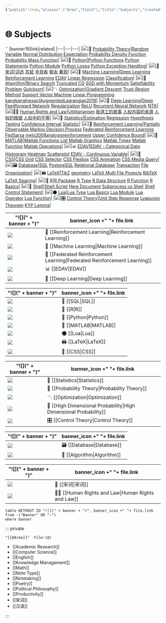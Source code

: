 ```yaml
---
{"publish":true,"aliases":["Area","Field"],"title":"Subjects","created":"2021-08-17T21:58:15","modified":"2023-08-15T14:57:02","cssclasses":["cards","cards-cover","cards-2-1","cards-cols-3","note-gallery"],"type":"index","dg-publish":true,"sup":["[[@]]"],"state":"done"}
---
```



# 🌐 Subjects
``
|banner19|link|related|
|---|---|---|
|![](https://www.artmajeur.com/medias/hero_new/o/l/olimpia-gaia-martinelli/blog/apstrakcija-jpg.jpg)|🎲 [Probability Theory](Probability%20Theory.md)|[Random Variable](Random%20Variable.md) [Normal Distribution](Normal%20Distribution.md) [Expectation](Expectation.md) [Probability Density Function](Probability%20Density%20Function.md) [Probability Mass Function](Probability%20Mass%20Function.md)|
|![](https://raw.githubusercontent.com/zcysxy/Figurebed/master/img/1059-333-After-Marc-Chagall-La-flute-enchan.jpeg)|🐍 [Python](Python.md)|[Python Functions](Python%20Functions.md) [Python Statements](Python%20Statements.md) [Python Module](Python%20Module.md) [Python Loops](Python%20Loops.md) [Python Exception Handling](Python%20Exception%20Handling.md)|
|![](https://raw.githubusercontent.com/zcysxy/Figurebed/master/img/%E5%8D%83%E9%87%8C%E6%B1%9F%E5%B1%B1%E5%9B%BE.jpeg)|🏮 [宋词](宋词.md)|[词选](词选.md) [苏轼](苏轼.md) [辛弃疾](辛弃疾.md) [柳永](柳永.md) [秦观](秦观.md)|
|![](https://www.guggenheim.org/wp-content/uploads/1923/01/37.262_ph_web-1.jpg)|🤖 [Machine Learning](Machine%20Learning.md)|[Deep Learning](Deep%20Learning.md) [Reinforcement Learning](Reinforcement%20Learning.md) [EDAV](EDAV.md) [Linear Regression](Linear%20Regression.md) [Classification](Classification.md)|
|![](https://sfmoma-media-dev.s3.us-west-1.amazonaws.com/www-media/2022/05/21014105/FC.671_01_H02-Artsy-JPEG_4000-pixels-long.jpg)|🧮 [Algorithm](Algorithm.md)|[Binary Search](Binary%20Search.md) [Truncated CG](Truncated%20CG.md) [SGD with Momentum](SGD%20with%20Momentum.md) [Satisfiability Problem](Satisfiability%20Problem.md) [Quicksort](Quicksort.md)|
|![](https://raw.githubusercontent.com/zcysxy/Figurebed/master/img/2012_NYR_02595_0176_000\(rene_magritte_les_belles_realites074340\).jpeg)|〽️ [Optimization](Optimization.md)|[Gradient Descent](Gradient%20Descent.md) [Trust-Region Method](Trust-Region%20Method.md) [Support Vector Machine](Support%20Vector%20Machine.md) [Linear Programming](Linear%20Programming.md) [kangkangInexactAugmentedLagrangian2019](kangkangInexactAugmentedLagrangian2019.md)|
|![](https://i0.wp.com/coolhunting.com/wp-content/uploads/2018/12/quayola-promenade-02.png?w=2176&ssl=1)|🧠 [Deep Learning](Deep%20Learning.md)|[Deep Feedforward Network](Deep%20Feedforward%20Network.md) [Regularization](Regularization.md) [ReLU](ReLU.md) [Recurrent Neural Network](Recurrent%20Neural%20Network.md) [NTK](NTK.md)|
|![](https://static3.museoreinasofia.es/sites/default/files/obras/DE00050_0.jpg)|🧑‍⚖️ [Human Rights and Law](Human%20Rights%20and%20Law.md)|[Utilitarianism](Utilitarianism.md) [扳道工的故事](扳道工的故事.md) [人权内容的来源](人权内容的来源.md) [人权的根据](人权的根据.md) [人权中的平等](人权中的平等.md)|
|![](https://raw.githubusercontent.com/zcysxy/Figurebed/master/img/20231017221426.png)|🔮 [Statistics](Statistics.md)|[Estimation](Estimation.md) [Regression](Regression.md) [Hypothesis Testing](Hypothesis%20Testing.md) [Confidence Interval](Confidence%20Interval.md) [Statistic](Statistic.md)|
|![](https://raw.githubusercontent.com/zcysxy/Figurebed/master/img/SculptureFactory_Proserpina__Thumbnail.jpg)|🦾 [Reinforcement Learning](Reinforcement%20Learning.md)|[Partially Observable Markov Decision Process](Partially%20Observable%20Markov%20Decision%20Process.md) [Federated Reinforcement Learning](Federated%20Reinforcement%20Learning.md) [FedSarsa](FedSarsa.md) [melo2008analysisreinforcement](melo2008analysisreinforcement.md) [Upper Confidence Bound](Upper%20Confidence%20Bound.md)|
|![](https://raw.githubusercontent.com/zcysxy/Figurebed/master/img/McGee_Charles_SqAndThings_6X8_8232_master.png)|📐 [MATLAB](MATLAB.md)|[Matlab Functions List](Matlab%20Functions%20List.md) [Matlab Graphics](Matlab%20Graphics.md) [Matlab Types](Matlab%20Types.md) [Matlab Function](Matlab%20Function.md) [Matlab Operations](Matlab%20Operations.md)|
|![](https://raw.githubusercontent.com/zcysxy/Figurebed/master/img/C923056B-F009-441B-B0F4-AEA4099A941B.jpeg)|📊 [EDAV](EDAV.md)|[EDAV - Categorical Data](EDAV%20-%20Categorical%20Data.md) [Histogram](Histogram.md) [Heatmap](Heatmap.md) [Scatterplot](Scatterplot.md) [EDAV - Continuous Variable](EDAV%20-%20Continuous%20Variable.md)|
|![](https://raw.githubusercontent.com/zcysxy/Figurebed/master/img/Andy-Warhol-Marilyn-Monroe-1967.-portfolio-of-screenprints-on-paper-in-10-parts.-each-91.4-x-91.4-cm.webp)|💄 [CSS](CSS.md)|[CSS Grid](CSS%20Grid.md) [CSS Selector](CSS%20Selector.md) [CSS Flexbox](CSS%20Flexbox.md) [CSS Animation](CSS%20Animation.md) [CSS Media Query](CSS%20Media%20Query.md)|
|![](https://images.rawpixel.com/image_1300/czNmcy1wcml2YXRlL3Jhd3BpeGVsX2ltYWdlcy93ZWJzaXRlX2NvbnRlbnQvbHIvcGRmYW1vdXNhcnRpc3RzOC1wZGZhbW91c3BhaW50aW5nMTAxMDAwMS1pbWFnZV8zLmpwZw.jpg)|🗃️ [Database](Database.md)|[SQL](SQL.md) [PostgreSQL](PostgreSQL.md) [Relational Database](Relational%20Database.md) [Transaction](Transaction.md) [File Organization](File%20Organization.md)|
|![](https://images.archeus.com/production/A17-14-Riley-Fragment-4-black-and-white-screenprint-on-plexiglas.jpg?w=2400&h=2400&q=82&auto=format&fit=clip&dm=1683055254&s=d86ba5a7a17b4c4cfe7ff437dc59d040)|🖨️ [LaTeX](LaTeX.md)|[TikZ](TikZ.md) [geometry](geometry.md) [LaTeX Multi File Projects](LaTeX%20Multi%20File%20Projects.md) [BibTeX](BibTeX.md) [LaTeX Spacing](LaTeX%20Spacing.md)|
|![](https://raw.githubusercontent.com/zcysxy/Figurebed/master/img/20230731131736.png)|🌌 [R](R.md)|[R Package](R%20Package.md) [R Type](R%20Type.md) [R Data Structure](R%20Data%20Structure.md) [R Function](R%20Function.md) [R Basics](R%20Basics.md)|
|![](https://raw.githubusercontent.com/zcysxy/Figurebed/master/img/shell.png)|🐚 [Shell](Shell.md)|[Shell Script](Shell%20Script.md) [Here Document](Here%20Document.md) [Subprocess vs Shell](Subprocess%20vs%20Shell.md) [Shell Control Statement](Shell%20Control%20Statement.md)|
|![](https://i.pinimg.com/originals/80/5b/dd/805bdd389ff451cff523a73187e1af63.jpg)|🌑 [Lua](Lua.md)|[Lua Type](Lua%20Type.md) [Lua Basics](Lua%20Basics.md) [Lua Module](Lua%20Module.md) [Lua Operator](Lua%20Operator.md) [Lua Function](Lua%20Function.md)|
|![](https://freight.cargo.site/w/1280/q/94/i/deb4cfc484316c830b9436da53f4663dee88b1390a4b185ad10d2e4c0c112e46/tumblr_nrsl2eSN0s1s24xrxo1_1280.jpg)|🎛️ [Control Theory](Control%20Theory.md)|[Unit Step Response](Unit%20Step%20Response.md) [Lyapunov Theorem](Lyapunov%20Theorem.md) [KYP Lemma](KYP%20Lemma.md)|

| "![](" + banner + ")"                                                                                         | banner_icon +" "+ file.link                                                  |
| ------------------------------------------------------------------------------------------------------------- | ---------------------------------------------------------------------------- |
| ![](https://raw.githubusercontent.com/zcysxy/Figurebed/master/img/SculptureFactory_Proserpina__Thumbnail.jpg) | 🦾 [[Reinforcement Learning\|Reinforcement Learning]]                     |
| ![](https://www.guggenheim.org/wp-content/uploads/1923/01/37.262_ph_web-1.jpg)                                | 🤖 [[Machine Learning\|Machine Learning]]                                 |
| ![](https://raw.githubusercontent.com/zcysxy/Figurebed/master/img/frl-banner.png)                             | 🤝 [[Federated Reinforcement Learning\|Federated Reinforcement Learning]] |
| ![](https://raw.githubusercontent.com/zcysxy/Figurebed/master/img/C923056B-F009-441B-B0F4-AEA4099A941B.jpeg)  | 📊 [[EDAV\|EDAV]]                                                         |
| ![](https://i0.wp.com/coolhunting.com/wp-content/uploads/2018/12/quayola-promenade-02.png?w=2176&ssl=1)       | 🧠 [[Deep Learning\|Deep Learning]]                                       |


| "![](" + banner + ")"                                                                                                                                                                                    | banner_icon +" "+ file.link |
| -------------------------------------------------------------------------------------------------------------------------------------------------------------------------------------------------------- | --------------------------- |
| ![](https://www.illustrationhistory.org/images/uploads/Escher_6.jpg)                                                                                                                                     | 🔐 [[SQL\|SQL]]          |
| ![](https://raw.githubusercontent.com/zcysxy/Figurebed/master/img/20230731131736.png)                                                                                                                    | 🌌 [[R\|R]]              |
| ![](https://raw.githubusercontent.com/zcysxy/Figurebed/master/img/1059-333-After-Marc-Chagall-La-flute-enchan.jpeg)                                                                                      | 🐍 [[Python\|Python]]    |
| ![](https://raw.githubusercontent.com/zcysxy/Figurebed/master/img/McGee_Charles_SqAndThings_6X8_8232_master.png)                                                                                         | 📐 [[MATLAB\|MATLAB]]    |
| ![](https://i.pinimg.com/originals/80/5b/dd/805bdd389ff451cff523a73187e1af63.jpg)                                                                                                                        | 🌑 [[Lua\|Lua]]          |
| ![](https://images.archeus.com/production/A17-14-Riley-Fragment-4-black-and-white-screenprint-on-plexiglas.jpg?w=2400&h=2400&q=82&auto=format&fit=clip&dm=1683055254&s=d86ba5a7a17b4c4cfe7ff437dc59d040) | 🖨️ [[LaTeX\|LaTeX]]     |
| ![](https://raw.githubusercontent.com/zcysxy/Figurebed/master/img/Andy-Warhol-Marilyn-Monroe-1967.-portfolio-of-screenprints-on-paper-in-10-parts.-each-91.4-x-91.4-cm.webp)                             | 💄 [[CSS\|CSS]]          |


| "![](" + banner + ")"                                                                                                                                | banner_icon +" "+ file.link                                          |
| ---------------------------------------------------------------------------------------------------------------------------------------------------- | -------------------------------------------------------------------- |
| ![](https://raw.githubusercontent.com/zcysxy/Figurebed/master/img/20231017221426.png)                                                                | 🔮 [[Statistics\|Statistics]]                                     |
| ![](https://www.artmajeur.com/medias/hero_new/o/l/olimpia-gaia-martinelli/blog/apstrakcija-jpg.jpg)                                                  | 🎲 [[Probability Theory\|Probability Theory]]                     |
| ![](https://raw.githubusercontent.com/zcysxy/Figurebed/master/img/2012_NYR_02595_0176_000(rene_magritte_les_belles_realites074340).jpeg)             | 〽️ [[Optimization\|Optimization]]                                 |
| ![](https://lh3.googleusercontent.com/Rs2iZI77DywOVUtFprm9d5SQqAy-76Q4stgKQ0xS5XO0oqcMfvXUvtoYbRi8txBI26i1L7-4alpYn0CXdnPUyEfaWtriHcNN1lTfZpY=s2500) | 🤹 [[High Dimensional Probability\|High Dimensional Probability]] |
| ![](https://freight.cargo.site/w/1280/q/94/i/deb4cfc484316c830b9436da53f4663dee88b1390a4b185ad10d2e4c0c112e46/tumblr_nrsl2eSN0s1s24xrxo1_1280.jpg)   | 🎛️ [[Control Theory\|Control Theory]]                            |


| "![](" + banner + ")"                                                                                                                                                                  | banner_icon +" "+ file.link    |
| -------------------------------------------------------------------------------------------------------------------------------------------------------------------------------------- | ------------------------------ |
| ![](https://images.rawpixel.com/image_1300/czNmcy1wcml2YXRlL3Jhd3BpeGVsX2ltYWdlcy93ZWJzaXRlX2NvbnRlbnQvbHIvcGRmYW1vdXNhcnRpc3RzOC1wZGZhbW91c3BhaW50aW5nMTAxMDAwMS1pbWFnZV8zLmpwZw.jpg) | 🗃️ [[Database\|Database]]  |
| ![](https://sfmoma-media-dev.s3.us-west-1.amazonaws.com/www-media/2022/05/21014105/FC.671_01_H02-Artsy-JPEG_4000-pixels-long.jpg)                                                      | 🧮 [[Algorithm\|Algorithm]] |


| "![](" + banner + ")"                                                                                                 | banner_icon +" "+ file.link                             |
| --------------------------------------------------------------------------------------------------------------------- | ------------------------------------------------------- |
| ![](https://raw.githubusercontent.com/zcysxy/Figurebed/master/img/%E5%8D%83%E9%87%8C%E6%B1%9F%E5%B1%B1%E5%9B%BE.jpeg) | 🏮 [[宋词\|宋词]]                                        |
| ![](https://static3.museoreinasofia.es/sites/default/files/obras/DE00050_0.jpg)                                       | 🧑‍⚖️ [[Human Rights and Law\|Human Rights and Law]] |


```dataview-hold
table WITHOUT ID "![](" + banner + ")", banner_icon +" "+ file.link
from -("Banner" OR "~")
where banner
```

::: private

```expander
"[[@Area]]" -file:(@)
```
* [[Academic Research]]
* [[Computer Science]]
* [[English]]
* [[Knowledge Management]]
* [[Math]]
* [[Note Type]]
* [[Notetaking]]
* [[Poetry]]
* [[Political Philosophy]]
* [[Productivity]]
* [[宋词]]
* [[汉语]]
<!-- expand end -->

:::
